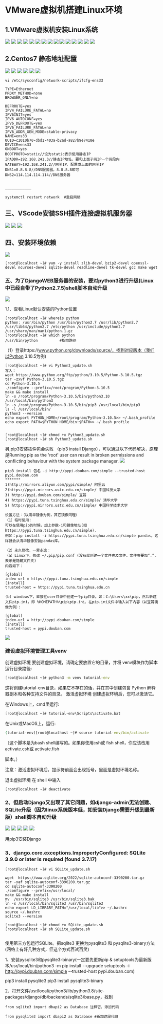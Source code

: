 # VMware虚拟机搭建Linux环境

## 1.VMware虚拟机安装Linux系统

![](./images/Snipaste_2022-07-31_08-24-11.png)
![](./images/Snipaste_2022-07-31_08-24-38.png)
![](./images/Snipaste_2022-07-31_08-24-54.png)
![](./images/Snipaste_2022-07-31_08-25-20.png)
![](./images/Snipaste_2022-07-31_08-25-36.png)
![](./images/Snipaste_2022-07-31_08-25-55.png)
![](./images/Snipaste_2022-07-31_08-26-36.png)
![](./images/Snipaste_2022-07-31_08-27-03.png)
![](./images/Snipaste_2022-07-31_08-28-20.png)
![](./images/Snipaste_2022-07-31_08-28-45.png)
![](./images/Snipaste_2022-07-31_08-29-00.png)
![](./images/Snipaste_2022-07-31_08-29-35.png)
![](./images/Snipaste_2022-07-31_08-29-58.png)
![](./images/Snipaste_2022-07-31_08-31-42.png)
![](./images/Snipaste_2022-07-31_08-37-37.png)



## 2.Centos7 静态地址配置
![](./images/Snipaste_2022-07-31_08-48-06.png)
![](./images/Snipaste_2022-07-31_08-49-17.png)
![](./images/Snipaste_2022-07-31_08-50-16.png)
![](./images/Snipaste_2022-07-31_08-51-04.png)
![](./images/Snipaste_2022-07-31_08-53-25.png)
![](./images/Snipaste_2022-07-31_09-02-37.png)
```
vi /etc/sysconfig/network-scripts/ifcfg-ens33
```


```
TYPE=Ethernet
PROXY_METHOD=none
BROWSER_ONLY=no

DEFROUTE=yes
IPV4_FAILURE_FATAL=no
IPV6INIT=yes
IPV6_AUTOCONF=yes
IPV6_DEFROUTE=yes
IPV6_FAILURE_FATAL=no
IPV6_ADDR_GEN_MODE=stable-privacy
NAME=ens33
UUID=c2010b70-dbd1-403a-b2ad-a827b9e7418e
DEVICE=ens33
ONBOOT=yes
BOOTPROTO=static//设为static表示使用静态IP
IPADDR=192.168.241.3//静态IP地址，要和上面子网IP一个网段内
GATEWAY=192.168.241.2//网关IP，配置成上面的网关IP
DNS1=8.8.8.8//DNS服务器，8.8.8.8即可
DNS2=114.114.114.114//DNS服务器


____________

systemctl restart network  #重启网络
```

## 三、VScode安装SSH插件连接虚拟机服务器

![](./images/Snipaste_2022-07-31_09-10-14.png)
![](./images/Snipaste_2022-07-31_09-11-35.png)
![](./images/Snipaste_2022-07-31_09-23-34.png)

## 四、安装环境依赖
![](./images/Snipaste_2022-07-31_09-41-43.png)


```
[root@localhost ~]# yum -y install zlib-devel bzip2-devel openssl-devel ncurses-devel sqlite-devel readline-devel tk-devel gcc make wget
```

### 五、为了DjangoWEB服务器的安装，要对python3进行升级(Linux中已经自带了Python2.7.5)shell脚本自动升级
![](./images/Snipaste_2022-07-31_09-47-41.png)

1.1、查看Linux默认安装的Python位置

```
[root@localhost ~]# whereis python
python: /usr/bin/python /usr/bin/python2.7 /usr/lib/python2.7 /usr/lib64/python2.7 /etc/python /usr/include/python2.7 /usr/share/man/man1/python.1.gz
[root@localhost ~]# which python
/usr/bin/python          #指向路径
```
（1）登录https://www.python.org/downloads/source/，找到对应版本（我们以Python 3.10.5为例)
```
[root@localhost ~]# vi Python3_update.sh
写入：
wget https://www.python.org/ftp/python/3.10.5/Python-3.10.5.tgz
tar -zxvf Python-3.10.5.tgz
cd Python-3.10.5
./configure --prefix=/root/program/Python-3.10.5
make && make install
ln -s /root/program/Python-3.10.5/bin/python3.10 /usr/local/bin/python3
ln -s /root/program/Python-3.10.5/bin/pip3 /usr/local/bin/pip3
ls -l /usr/local/bin/
python3 --version
echo export PYTHON_HOME=/root/program/Python-3.10.5>> ~/.bash_profile
echo export PATH=$PYTHON_HOME/bin:$PATH>> ~/.bash_profile


[root@localhost ~]# chmod +x Python3_update.sh
[root@localhost ~]# sh Python3_update.sh
```

另,pip3安装插件包会失败 （pip3 install Django），可以通过以下代码解决，原理是Running pip as the 'root' user can result in broken permissions and conflicting behaviour with the system package manager.
![](./images/Snipaste_2022-07-31_10-45-48.png)


```
pip3 install 包名 -i http://pypi.douban.com/simple --trusted-host pypi.douban.com
*******
1)http://mirrors.aliyun.com/pypi/simple/ 阿里云
2)https://pypi.mirrors.ustc.edu.cn/simple/ 中国科技大学
3) http://pypi.douban.com/simple/ 豆瓣
4) https://pypi.tuna.tsinghua.edu.cn/simple/ 清华大学
5) http://pypi.mirrors.ustc.edu.cn/simple/ 中国科学技术大学

设置方法：（以清华镜像为例，其它镜像同理）
（1）临时使用：
可以在使用pip的时候，加上参数-i和镜像地址(如
https://pypi.tuna.tsinghua.edu.cn/simple)，
例如：pip install -i https://pypi.tuna.tsinghua.edu.cn/simple pandas，这样就会从清华镜像安装pandas库。

（2）永久修改，一劳永逸：
（a）Linux下，修改 ~/.pip/pip.conf (没有就创建一个文件夹及文件。文件夹要加“.”，表示是隐藏文件夹)
内容如下：

[global]
index-url = https://pypi.tuna.tsinghua.edu.cn/simple
[install]
trusted-host = https://pypi.tuna.tsinghua.edu.cn

(b) windows下，直接在user目录中创建一个pip目录，如：C:\Users\xx\pip，然后新建文件pip.ini，即 %HOMEPATH%\pip\pip.ini，在pip.ini文件中输入以下内容（以豆瓣镜像为例）：

[global]
index-url = http://pypi.douban.com/simple
[install]
trusted-host = pypi.douban.com

```
![](./images/Snipaste_2022-07-31_10-54-40.png)

### 建设虚拟环境管理工具venv

创建虚拟环境
要创建虚拟环境，请确定要放置它的目录，并将 venv模块作为脚本运行目录路径:
```cmd
[root@localhost ~]# python3 -m venv tutorial-env
```
这将创建tutorial-env目录，如果它不存在的话，并在其中创建包含 Python 解释器副本和各种支持文件的目录。
激活虚拟环境
创建虚拟环境后，您可以激活它。

在Windows上，cmd里运行:
```cmd
[root@localhost ~]# tutorial-env\Scripts\activate.bat
```
在Unix或MacOS上，运行:
```cmd
(tutorial-env)[root@localhost ~]# source tutorial-env/bin/activate
```
（这个脚本是为bash shell编写的。如果你使用csh或 fish shell，你应该改用 activate.csh或 activate.fish

脚本。）

注意：激活虚拟环境后，提示符前面会出现括号，里面是虚拟环境名称。

退出虚拟环境
在 shell 中输入
```cmd
[root@localhost ~]# deactivate
```
### 2、但启动Django又出现了其它问题，如django-admin无法创建、SQLite升级（因为linux系统版本低，如安装Django需要升级到最新版）shell脚本自动升级
![](./images/Snipaste_2022-07-31_10-55-26.png)
![](./images/Snipaste_2022-07-31_11-14-43.png)
![](./images/Snipaste_2022-07-31_11-28-14.png)
![](./images/Snipaste_2022-08-01_21-28-19.png)
![](./images/Snipaste_2022-08-01_21-28-36.png)

用pip3安装Django

### 3、django.core.exceptions.ImproperlyConfigured: SQLite 3.9.0 or later is required (found 3.7.17)

```
[root@localhost ~]# vi SQLite_update.sh

wget  https://www.sqlite.org/2022/sqlite-autoconf-3390200.tar.gz
tar -xaf sqlite-autoconf-3390200.tar.gz
cd sqlite-autoconf-3390200
./configure --prefix=/usr/local/
make && make install
mv  /usr/bin/sqlite3 /usr/bin/sqlite3.bak
ln -s /usr/local/bin/sqlite3 /usr/bin/sqlite3
echo export LD_LIBRARY_PATH="/usr/local/lib">> ~/.bashrc
source ~/.bashrc
sqlite3 --version

[root@localhost ~]# chmod +x SQLite_update.sh
[root@localhost ~]# sh SQLite_update.sh


```

使用第三方包运行SQLite。把sqlite3 更换为pysqlite3 和 pysqlite3-binary方法(网络上有好几种方式，但这个方式百试百灵)

1、安装pysqlite3和pysqlite3-binary(一定要先更新pip & setuptools为最新版本/usr/local/bin/python3 -m pip install --upgrade setuptools -i http://pypi.douban.com/simple --trusted-host pypi.douban.com)

pip3 install pysqlite3 
pip3 install pysqlite3-binary

2、打开文件/usr/local/python3/lib/python3.8/site-packages/django/db/backends/sqlite3/base.py，找到 
```
from sqlite3 import dbapi2 as Database 注释它，添加代码

from pysqlite3 import dbapi2 as Database #新加这段代码

```
